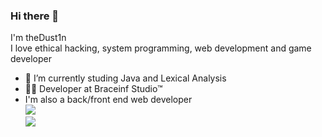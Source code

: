 ### Hi there 👋
I'm theDust1n <br />
I love ethical hacking, system programming, web development and game developer
<!--
**theDust1n/theDust1n** is a ✨ _special_ ✨ repository because its `README.md` (this file) appears on your GitHub profile.-->

<!--    - 🔭 I’m currently working on     -->

- 🌱 I’m currently studing Java and Lexical Analysis
- 👨‍💻 Developer at Braceinf Studio™<br />
- I'm also a back/front end web developer<br />
![](https://upload.wikimedia.org/wikipedia/it/thumb/2/2e/Java_Logo.svg/322px-Java_Logo.svg.png) <br /> 
![](https://miro.medium.com/max/920/1*CdjOgfolLt_GNJYBzI-1QQ.jpeg) <br /> 

<!--  C++ logo  ![](https://upload.wikimedia.org/wikipedia/commons/thumb/1/18/ISO_C%2B%2B_Logo.svg/160px-ISO_C%2B%2B_Logo.svg.png)-->

